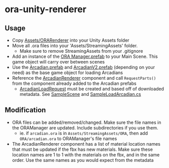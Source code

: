 # ora-unity-renderer

## Usage
  - Copy [Assets/ORARenderer](Assets/ORARenderer/) into your Unity Assets folder
  - Move all .ora files into your 'Assets/StreamingAssets' folder.
    - Make sure to remove StreamingAssets from your .gitignore
  - Add an instance of the [ORA Manager.prefab](Assets/ORARenderer/ORA&#x20;Manager.prefab) to your Main Scene. This game object will carry over between scenes
  - Use the [Arcadian.prefab](Assets/ORARenderer/Arcadian.prefab) and [ArcadianV2.prefab](Assets/ORARenderer/Arcadian&#x20;.prefab) (depending on your need) as the base game object for loading Arcadians
  - Reference the [ArcadianRenderer](Assets/ORARenderer/Scripts/ArcadianRenderer.cs) component and call `RequestParts()` from the component already added to the Arcadian prefabs
    - [ArcadianLoadRequest](Assets/ORARenderer/Scripts/ArcadianPartData.cs) must be created and based off of downloaded metadata. See [SampleScene](Assets/Scenes/SampleScene.unity) and [SampleLoadArcadian.cs](Assets/Scripts/SampleLoadArcadian.cs)

## Modification
  - ORA files can be added/removed/changed. Make sure the file names in the ORAManager are updated. Include subdirectories if you use them.
    - ie. if `arcadian.ora` is in `Assets/StreamingAssets/ORA`, then add `ORA/arcadian.ora` to ORAManager's file names
  - The ArcadianRenderer component has a list of material location names that must be updated if the fbx has new materials. Make sure these location names are 1 to 1 with the materials on the fbx, and in the same order. Use the same names as you would expect from the metadata
